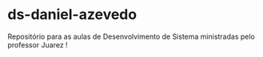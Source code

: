 # ds-daniel-azevedo
Repositório para as aulas de Desenvolvimento de Sistema ministradas pelo professor Juarez !
